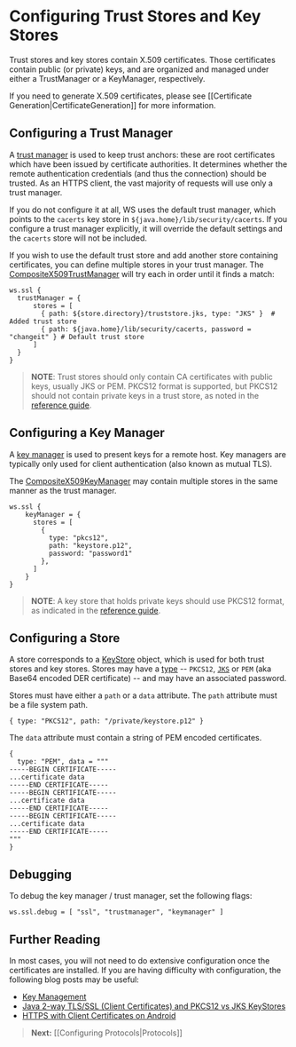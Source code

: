 <!--- Copyright (C) 2009-2014 Typesafe Inc. <http://www.typesafe.com> -->
# Configuring Trust Stores and Key Stores

Trust stores and key stores contain X.509 certificates.  Those certificates contain public (or private) keys, and are organized and managed under either a TrustManager or a KeyManager, respectively.

If you need to generate X.509 certificates, please see [[Certificate Generation|CertificateGeneration]] for more information.

## Configuring a Trust Manager

A [trust manager](http://docs.oracle.com/javase/7/docs/technotes/guides/security/jsse/JSSERefGuide.html#TrustManager) is used to keep trust anchors: these are root certificates which have been issued by certificate authorities.   It determines whether the remote authentication credentials (and thus the connection) should be trusted.  As an HTTPS client, the vast majority of requests will use only a trust manager.  

If you do not configure it at all, WS uses the default trust manager, which points to the `cacerts` key store in `${java.home}/lib/security/cacerts`.  If you configure a trust manager explicitly, it will override the default settings and the `cacerts` store will not be included.

If you wish to use the default trust store and add another store containing certificates, you can define multiple stores in your trust manager.  The [CompositeX509TrustManager](api/scala/index.html#play.api.libs.ws.ssl.CompositeX509TrustManager) will try each in order until it finds a match:

```
ws.ssl {
  trustManager = {
      stores = [
        { path: ${store.directory}/truststore.jks, type: "JKS" }  # Added trust store
        { path: ${java.home}/lib/security/cacerts, password = "changeit" } # Default trust store
      ]
  }
}
```


> **NOTE**: Trust stores should only contain CA certificates with public keys, usually JKS or PEM.  PKCS12 format is supported, but PKCS12 should not contain private keys in a trust store, as noted in the [reference guide](http://docs.oracle.com/javase/7/docs/technotes/guides/security/jsse/JSSERefGuide.html#SunJSSE).

## Configuring a Key Manager

A [key manager](http://docs.oracle.com/javase/7/docs/technotes/guides/security/jsse/JSSERefGuide.html#KeyManager) is used to present keys for a remote host.  Key managers are typically only used for client authentication (also known as mutual TLS).

The [CompositeX509KeyManager](api/scala/index.html#play.api.libs.ws.ssl.CompositeX509KeyManager) may contain multiple stores in the same manner as the trust manager.

```
ws.ssl {
    keyManager = {
      stores = [
        {
          type: "pkcs12",
          path: "keystore.p12",
          password: "password1"
        },
      ]
    }
}
```

> **NOTE**: A key store that holds private keys should use PKCS12 format, as indicated in the [reference guide](http://docs.oracle.com/javase/7/docs/technotes/guides/security/jsse/JSSERefGuide.html#SunJSSE).

## Configuring a Store

A store corresponds to a [KeyStore](http://docs.oracle.com/javase/7/docs/api/java/security/KeyStore.html) object, which is used for both trust stores and key stores.  Stores may have a [type](http://docs.oracle.com/javase/7/docs/technotes/guides/security/StandardNames.html#KeyStore) -- `PKCS12`, [`JKS`](http://docs.oracle.com/javase/7/docs/technotes/guides/security/crypto/CryptoSpec.html#KeystoreImplementation) or `PEM` (aka Base64 encoded DER certificate) -- and may have an associated password.

Stores must have either a `path` or a `data` attribute.  The `path` attribute must be a file system path.

```
{ type: "PKCS12", path: "/private/keystore.p12" }
```

The `data` attribute must contain a string of PEM encoded certificates.

```
{
  type: "PEM", data = """
-----BEGIN CERTIFICATE-----
...certificate data
-----END CERTIFICATE-----
-----BEGIN CERTIFICATE-----
...certificate data
-----END CERTIFICATE-----
-----BEGIN CERTIFICATE-----
...certificate data
-----END CERTIFICATE-----
"""
}
```

## Debugging

To debug the key manager / trust manager, set the following flags:

```
ws.ssl.debug = [ "ssl", "trustmanager", "keymanager" ]
```

## Further Reading

In most cases, you will not need to do extensive configuration once the certificates are installed.  If you are having difficulty with configuration, the following blog posts may be useful:

* [Key Management](http://docs.oracle.com/javase/7/docs/technotes/guides/security/crypto/CryptoSpec.html#KeyManagement)
* [Java 2-way TLS/SSL (Client Certificates) and PKCS12 vs JKS KeyStores](http://blog.palominolabs.com/2011/10/18/java-2-way-tlsssl-client-certificates-and-pkcs12-vs-jks-keystores/)
* [HTTPS with Client Certificates on Android](http://chariotsolutions.com/blog/post/https-with-client-certificates-on/)

> **Next:** [[Configuring Protocols|Protocols]]
